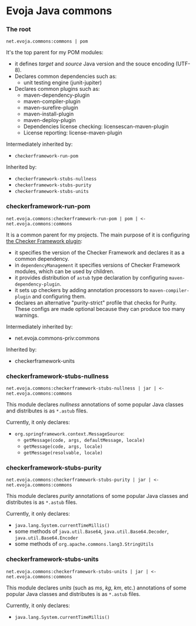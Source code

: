 # Evoja Java commons

### The root

	net.evoja.commons:commons | pom

It's the top parent for my POM modules:
* it defines _target_ and _source_ Java version and the souce encoding (UTF-8).
* Declares common dependencies such as:
	* unit testing engine (junit-jupiter)
* Declares common plugins such as:
	* maven-dependency-plugin
	* maven-compiler-plugin
	* maven-surefire-plugin
	* maven-install-plugin
	* maven-deploy-plugin
	* Dependencies license checking: licensescan-maven-plugin
	* License reporting: license-maven-plugin

Intermediately inherited by:
* `checkerframework-run-pom`

Inherited by:
* `checkerframework-stubs-nullness`
* `checkerframework-stubs-purity`
* `checkerframework-stubs-units`



### checkerframework-run-pom

	net.evoja.commons:checkerframework-run-pom | pom | <- net.evoja.commons:commons

It is a common parent for my projects. The main purpose of it is configuring [the Checker Framework plugin](https://checkerframework.org/manual/):

* it specifies the version of the Checker Framework and declares it as a common dependency.
* in `dependencyManagement` it specifies versions of Checker Framework modules,
	which can be used by children.
* it provides distribution of `astub` type declaration by configuring `maven-dependency-plugin`.
* it sets up checkers by adding annotation processors to `maven-compiler-plugin` and configuring them.
* declares an alternative "purity-strict" profile that checks for Purity.
	These configs are made optional because they can produce too many warnings.

Intermediately inherited by:
* net.evoja.commons-priv:commons

Inherited by:
* checkerframework-units


### checkerframework-stubs-nullness

	net.evoja.commons:checkerframework-stubs-nullness | jar | <- net.evoja.commons:commons


This module declares _nullness_ annotations of some popular Java classes
and distributes is as `*.astub` files.

Currently, it only declares:

* `org.springframework.context.MessageSource`:
	* `getMessage(code, args, defaultMessage, locale)`
	* `getMessage(code, args, locale)`
	* `getMessage(resolvable, locale)`


### checkerframework-stubs-purity

	net.evoja.commons:checkerframework-stubs-purity | jar | <- net.evoja.commons:commons

This module declares _purity_ annotations of some popular Java classes
and distributes is as `*.astub` files.

Currently, it only declares:

* `java.lang.System.currentTimeMillis()`
* some methods of `java.util.Base64`, `java.util.Base64.Decoder`, `java.util.Base64.Encoder`
* some methods of `org.apache.commons.lang3.StringUtils`



### checkerframework-stubs-units

	net.evoja.commons:checkerframework-stubs-units | jar | <- net.evoja.commons:commons

This module declares _units_ (such as _ms_, _kg_, _km_, etc.) annotations of some popular Java classes
and distributes is as `*.astub` files.

Currently, it only declares:

* `java.lang.System.currentTimeMillis()`
